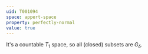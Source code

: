 ```yaml
---
uid: T001094
space: appert-space
property: perfectly-normal
value: true
---
```

It's a countable $T_1$ space, so all (closed) subsets are $G_\delta$.

